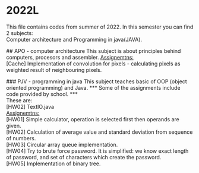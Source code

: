 # 2022L
<p>
This file contains codes from summer of 2022. 
In this semester you can find 2 subjects: <br>
Computer architecture and Programming in java(JAVA).
</p>

<p>
## APO - computer architecture
This subject is about principles behind computers, procesors and assembler.
<u>
Assignemtns: <br>
</u>
[Cache] Implementation of convolution for pixels - calculating pixels as weighted result of neighbouring pixels. <br>
</p>

<p>
### PJV - programming in java
This subject teaches basic of OOP (object oriented programming) and Java.
*** Some of the assignments include code provided by school. *** <br>
These are: <br>
[HW02] TextIO.java <br>

<u>
Assignemtns: <br>
</u>
[HW01] Simple calculator, operation is selected first then operands are given. <br>
[HW02] Calculation of average value and standard deviation from sequence of numbers. <br>
[HW03] Circular array queue implementation. <br>
[HW04] Try to brute force password. It is simplified: we know exact length of password, and set of characters which create the password. <br>
[HW05] Implementation of binary tree. <br>
</p>